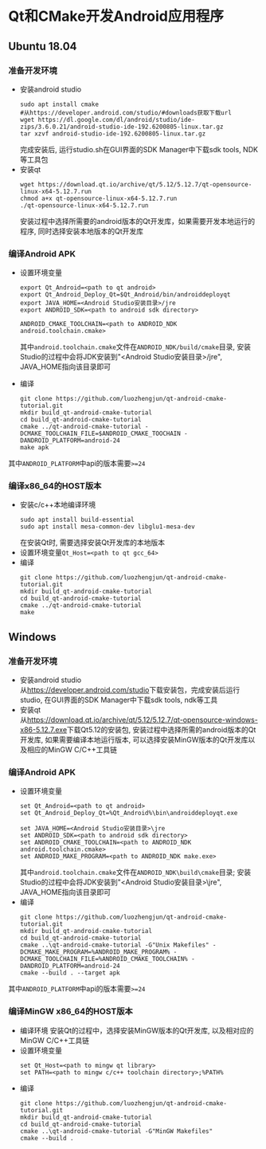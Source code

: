 # Qt和CMake开发Android应用程序
## Ubuntu 18.04
### 准备开发环境
  * 安装android studio
    ```
    sudo apt install cmake
    #从https://developer.android.com/studio/#downloads获取下载url
    wget https://dl.google.com/dl/android/studio/ide-zips/3.6.0.21/android-studio-ide-192.6200805-linux.tar.gz
    tar xzvf android-studio-ide-192.6200805-linux.tar.gz
    ```
    完成安装后, 运行studio.sh在GUI界面的SDK Manager中下载sdk tools, NDK等工具包
  * 安装qt
    ```
    wget https://download.qt.io/archive/qt/5.12/5.12.7/qt-opensource-linux-x64-5.12.7.run
    chmod a+x qt-opensource-linux-x64-5.12.7.run
    ./qt-opensource-linux-x64-5.12.7.run
    ```
    安装过程中选择所需要的android版本的Qt开发库，如果需要开发本地运行的程序, 同时选择安装本地版本的Qt开发库

### 编译Android APK
  * 设置环境变量
    ```
    export Qt_Android=<path to qt android>
    export Qt_Android_Deploy_Qt=$Qt_Android/bin/androiddeployqt
    export JAVA_HOME=<Android Studio安装目录>/jre
    export ANDROID_SDK=<path to android sdk directory>

    ANDROID_CMAKE_TOOLCHAIN=<path to ANDROID_NDK android.toolchain.cmake>
    ```
    其中`android.toolchain.cmake`文件在`ANDROID_NDK/build/cmake`目录, 安装Studio的过程中会将JDK安装到"<Android Studio安装目录>/jre", JAVA_HOME指向该目录即可

  * 编译
    ```
    git clone https://github.com/luozhengjun/qt-android-cmake-tutorial.git
    mkdir build_qt-android-cmake-tutorial
    cd build_qt-android-cmake-tutorial
    cmake ../qt-android-cmake-tutorial -DCMAKE_TOOLCHAIN_FILE=$ANDROID_CMAKE_TOOCHAIN -DANDROID_PLATFORM=android-24
    make apk
    ```
  其中`ANDROID_PLATFORM`中api的版本需要`>=24`

### 编译x86_64的HOST版本
  * 安装c/c++本地编译环境
    ```
    sudo apt install build-essential
    sudo apt install mesa-common-dev libglu1-mesa-dev
    ```
    在安装Qt时, 需要选择安装Qt开发库的本地版本
  * 设置环境变量`Qt_Host=<path to qt gcc_64>`
  * 编译
    ```
    git clone https://github.com/luozhengjun/qt-android-cmake-tutorial.git
    mkdir build_qt-android-cmake-tutorial
    cd build_qt-android-cmake-tutorial
    cmake ../qt-android-cmake-tutorial
    make
    ```

## Windows
### 准备开发环境
  * 安装android studio  
    从<https://developer.android.com/studio>下载安装包，完成安装后运行studio, 在GUI界面的SDK Manager中下载sdk tools, ndk等工具
  * 安装qt  
    从<https://download.qt.io/archive/qt/5.12/5.12.7/qt-opensource-windows-x86-5.12.7.exe>下载Qt5.12的安装包, 安装过程中选择所需的android版本的Qt开发库, 如果需要编译本地运行版本, 可以选择安装MinGW版本的Qt开发库以及相应的MinGW C/C++工具链

### 编译Android APK
  * 设置环境变量
    ```
    set Qt_Android=<path to qt android>
    set Qt_Android_Deploy_Qt=%Qt_Android%\bin\androiddeployqt.exe

    set JAVA_HOME=<Android Studio安装目录>\jre
    set ANDROID_SDK=<path to android sdk directory>
    set ANDROID_CMAKE_TOOLCHAIN=<path to ANDROID_NDK android.toolchain.cmake>
    set ANDROID_MAKE_PROGRAM=<path to ANDROID_NDK make.exe>
    ```
    其中`android.toolchain.cmake`文件在`ANDROID_NDK\build\cmake`目录; 安装Studio的过程中会将JDK安装到"<Android Studio安装目录>\jre", JAVA_HOME指向该目录即可
  * 编译
    ```
    git clone https://github.com/luozhengjun/qt-android-cmake-tutorial.git
    mkdir build_qt-android-cmake-tutorial
    cd build_qt-android-cmake-tutorial
    cmake ..\qt-android-cmake-tutorial -G"Unix Makefiles" -DCMAKE_MAKE_PROGRAM=%ANDROID_MAKE_PROGRAM% -DCMAKE_TOOLCHAIN_FILE=%ANDROID_CMAKE_TOOLCHAIN% -DANDROID_PLATFORM=android-24
    cmake --build . --target apk
    ```
  其中`ANDROID_PLATFORM`中api的版本需要`>=24`

### 编译MinGW x86_64的HOST版本
  * 编译环境
    安装Qt的过程中，选择安装MinGW版本的Qt开发库, 以及相对应的MinGW C/C++工具链
  * 设置环境变量
    ```
    set Qt_Host=<path to mingw qt library>
    set PATH=<path to mingw c/c++ toolchain directory>;%PATH%
	```
  * 编译
    ```
    git clone https://github.com/luozhengjun/qt-android-cmake-tutorial.git
    mkdir build_qt-android-cmake-tutorial
    cd build_qt-android-cmake-tutorial
    cmake ..\qt-android-cmake-tutorial -G"MinGW Makefiles"
    cmake --build .
    ```
